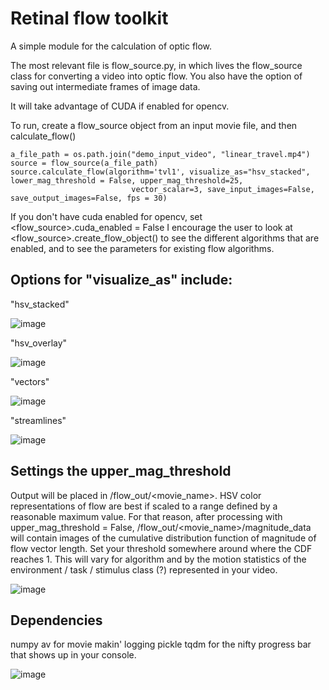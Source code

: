 # Retinal flow toolkit

A simple module for the calculation of optic flow.  

The most relevant file is flow_source.py, in which lives the flow_source class for converting a video into optic flow.  You also have the option of saving out intermediate frames of image data.

It will take advantage of CUDA if enabled for opencv. 

To run, create a flow_source object from an input movie file, and then calculate_flow()

```
a_file_path = os.path.join("demo_input_video", "linear_travel.mp4")
source = flow_source(a_file_path)
source.calculate_flow(algorithm='tvl1', visualize_as="hsv_stacked", lower_mag_threshold = False, upper_mag_threshold=25,
                           vector_scalar=3, save_input_images=False, save_output_images=False, fps = 30)

```

If you don't have cuda enabled for opencv, set <flow_source>.cuda_enabled = False
I encourage the user to look at <flow_source>.create_flow_object() to see the different algorithms that are enabled, and to see the parameters for existing flow algorithms.

## Options for "visualize_as" include:

"hsv_stacked"

![image](https://user-images.githubusercontent.com/8962011/212419240-33461130-e360-4fcd-b19a-da44854cfd65.png)

"hsv_overlay"

![image](https://user-images.githubusercontent.com/8962011/212419759-4bea48b8-a649-4f36-9422-5bea5d1226a2.png)

"vectors"

![image](https://user-images.githubusercontent.com/8962011/212420144-616493dd-4b6f-4cf8-af41-ece5906df25b.png)

"streamlines"

![image](https://user-images.githubusercontent.com/8962011/212419849-328487d7-694f-458c-bf71-82fd5aa83851.png)

## Settings the upper_mag_threshold

Output will be placed in /flow_out/<movie_name>.
HSV color representations of flow are best if scaled to a range defined by a reasonable maximum value. For that reason, after processing with upper_mag_threshold = False,
/flow_out/<movie_name>/magnitude_data will contain images of the cumulative distribution function of magnitude of flow vector length.  Set your threshold somewhere around where the CDF reaches 1. This will vary for algorithm and by the motion statistics of the environment / task / stimulus class (?) represented in your video.

![image](https://user-images.githubusercontent.com/8962011/212422892-a28d9352-9b66-471e-a26f-13cd9f050c49.png)

## Dependencies


numpy
av for movie makin'
logging
pickle
tqdm for the nifty progress bar that shows up in your console.

![image](https://user-images.githubusercontent.com/8962011/212423219-734e351a-0139-4596-ac8b-8d5bc28c7316.png)





